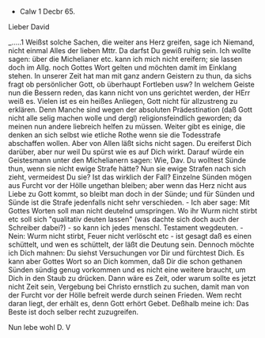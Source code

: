+ Calw 1 Decbr 65.

Lieber David

_.....1
Weißst solche Sachen, die weiter ans Herz greifen, sage ich Niemand, nicht einmal Alles der lieben Mttr. Da darfst Du gewiß ruhig sein. Ich wollte sagen: über die Michelianer etc. kann ich mich nicht ereifern; sie lassen doch im Allg. noch Gottes Wort gelten und möchten damit im Einklang stehen. In unserer Zeit hat man mit ganz andern Geistern zu thun, da sichs fragt ob persönlicher Gott, ob überhaupt Fortleben usw? In welchem Geiste nun die Bessern reden, das kann nicht von uns gerichtet werden, der HErr weiß es. Vielen ist es ein heißes Anliegen, Gott nicht für allzustreng zu erklären. Denn Manche sind wegen der absoluten Prädestination (daß Gott nicht alle selig machen wolle und dergl) religionsfeindlich geworden; da meinen nun andere liebreich helfen zu müssen. Weiter gibt es einige, die denken an sich selbst wie etliche Rothe wenn sie die Todesstrafe abschaffen wollen. Aber von Allen läßt sichs nicht sagen. Du ereiferst Dich darüber, aber nur weil Du spürst wie es auf Dich wirkt. Darauf würde ein Geistesmann unter den Michelianern sagen: Wie, Dav. Du wolltest Sünde thun, wenn sie nicht ewige Strafe hätte? Nun sie ewige Strafen nach sich zieht, vermeidest Du sie? Ist das wirklich der Fall? Einzelne Sünden mögen aus Furcht vor der Hölle ungethan bleiben; aber wenn das Herz nicht aus Liebe zu Gott kommt, so bleibt man doch in der Sünde; und für Sünden und Sünde ist die Strafe jedenfalls nicht sehr verschieden. - Ich aber sage: Mit Gottes Worten soll man nicht deutelnd umspringen. Wo ihr Wurm nicht stirbt etc soll sich "qualitativ deuten lassen" (was dachte sich doch auch der Schreiber dabei?) - so kann ich jedes menschl. Testament wegdeuten. - Nein: Wurm nicht stirbt, Feuer nicht verlöscht etc - ist gesagt daß es einen schüttelt, und wen es schüttelt, der läßt die Deutung sein. Dennoch möchte ich Dich mahnen: Du siehst Versuchungen vor Dir und fürchtest Dich. Es kann aber Gottes Wort so an Dich kommen, daß Dir die schon gethanen Sünden sündig genug vorkommen und es nicht eine weitere braucht, um Dich in den Staub zu drücken. Dann wäre es Zeit, oder warum sollte es jetzt nicht Zeit sein, Vergebung bei Christo ernstlich zu suchen, damit man von der Furcht vor der Hölle befreit werde durch seinen Frieden. Wem recht daran liegt, der erhält es, denn Gott erhört Gebet. Deßhalb meine ich: Das Beste ist doch selber recht zuzugreifen.

 Nun lebe wohl
 D. V

